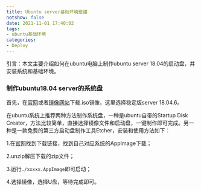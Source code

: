 ```yaml
---
title: Ubuntu server基础环境搭建
notshow: false
date: 2021-11-01 17:40:02
tags:
- ubuntu基础环境
categories:
- Deploy
---
```


引言：本文主要介绍如何在ubuntu电脑上制作ubuntu server 18.04的启动盘，并安装系统和基础环境。

<!--more-->

### 制作ubuntu18.04 server的系统盘

首先，在[官网](https://ubuntu.com/download/server)或者[镜像网站](https://ubuntu.mirror.garr.it/ubuntu-releases/18.04.6/)下载.iso镜像，这里选择稳定版server 18.04.6。

在ubuntu系统上推荐两种方法制作系统盘，一种是ubuntu自带的Startup Disk Creator，方法比较简单，直接选择镜像文件和启动盘，一键制作即可完成。另一种是一款免费的第三方启动盘制作工具Etcher，安装和使用方法如下：

1.在[官网](https://www.balena.io/etcher/)找到下载链接，找到自己对应系统的AppImage下载；

2.unzip解压下载的zip文件；

3.运行`./xxxxx.AppImage`即可启动；

4.选择镜像，选择U盘，等待完成即可。

